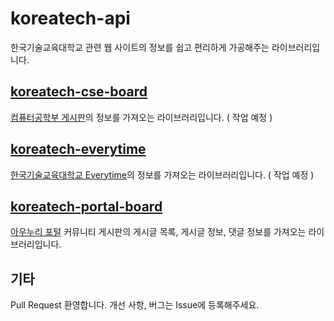 # koreatech-api
한국기술교육대학교 관련 웹 사이트의 정보를 쉽고 편리하게 가공해주는 라이브러리입니다. 

## [koreatech-cse-board](https://github.com/refracta/koreatech-api/tree/master/koreatech-cse-board)
[컴퓨터공학부 게시판](https://cse.koreatech.ac.kr)의 정보를 가져오는 라이브러리입니다. ( 작업 예정 )

## [koreatech-everytime](https://github.com/refracta/koreatech-api/tree/master/koreatech-everytime)
[한국기술교육대학교 Everytime](http://koreatech.everytime.kr)의 정보를 가져오는 라이브러리입니다. ( 작업 예정 )

## [koreatech-portal-board](https://github.com/refracta/koreatech-api/tree/master/koreatech-portal-board)
[아우누리 포털](https://portal.koreatech.ac.kr) 커뮤니티 게시판의 게시글 목록, 게시글 정보, 댓글 정보를 가져오는 라이브러리입니다.

## 기타
Pull Request 환영합니다. 개선 사항, 버그는 Issue에 등록해주세요.
